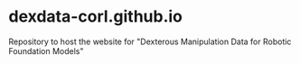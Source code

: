 # dexdata-corl.github.io
Repository to host the website for "Dexterous Manipulation Data for Robotic Foundation Models"
